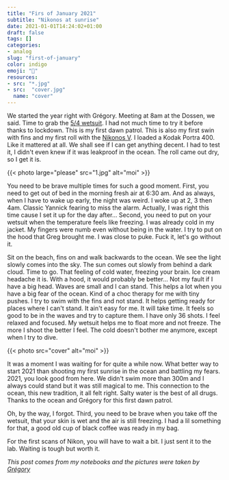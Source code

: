 ```yaml
---
title: "Firs of January 2021"
subtitle: "Nikonos at sunrise"
date: 2021-01-01T14:24:02+01:00
draft: false
tags: []
categories:
- analog
slug: "first-of-january"
color: indigo
emoji: "🌊"
resources:
- src: "*.jpg"
- src:  "cover.jpg"
  name: "cover"
---
```


We started the year right with Grégory. Meeting at 8am at the Dossen, we said. Time to grab the [5/4 wetsuit](https://srface.com/shop/mens-wetsuit/?currency=EUR). I had not much time to try it before thanks to lockdown. This is my first dawn patrol. This is also my first swin with fins and my first roll with the [Nikonos V](https://www.nikonosproject.com). I loaded a Kodak Portra 400. Like it mattered at all. We shall see if I can get anything decent. I had to test it, I didn't even knew if it was leakproof in the ocean. The roll came out dry, so I get it is.

{{< photo large="please" src="1.jpg" alt="moi" >}}

You need to be brave multiple times for such a good moment. First, you need to get out of bed in the morning fresh air at 6:30 am. And as always, when I have to wake up early, the night was weird. I woke up at 2, 3 then 4am. Classic Yannick fearing to miss the alarm. Actually, I was right this time cause I set it up for the day after... Second, you need to put on your wetsuit when the temperature feels like freezing. I was already cold in my jacket. My fingers were numb even without being in the water. I try to put on the hood that Greg brought me. I was close to puke. Fuck it, let's go without it.

Sit on the beach, fins on and walk backwards to the ocean. We see the light slowly comes into the sky. The sun comes out slowly from behind a dark cloud. Time to go. That feeling of cold water, freezing your brain. Ice cream headache it is. With a hood, it would probably be better... Not my fault if I have a big head. Waves are small and I can stand. This helps a lot when you have a big fear of the ocean. Kind of a choc therapy for me with tiny pushes. I try to swim with the fins and not stand. It helps getting ready for places where I can't stand. It ain't easy for me. It will take time. It feels so good to be in the waves and try to capture them. I have only 36 shots. I feel relaxed and focused. My wetsuit helps me to float more and not freeze. The more I shoot the better I feel. The cold doesn't bother me anymore, except when I try to dive.

{{< photo src="cover" alt="moi" >}}

It was a moment I was waiting for for quite a while now. What better way to start 2021 than shooting my first sunrise in the ocean and battling my fears. 2021, you look good from here. We didn't swim more than 300m and I always could stand but it was still magical to me. This connection to the ocean, this new tradition, it all felt right. Salty water is the best of all drugs. Thanks to the ocean and Grégory for this first dawn patrol.

Oh, by the way, I forgot. Third, you need to be brave when you take off the wetsuit, that your skin is wet and the air is still freezing. I had a lil something for that, a good old cup of black coffee was ready in my bag.

For the first scans of Nikon, you will have to wait a bit. I just sent it to the lab. Waiting is tough but worth it. 

*This post comes from my notebooks and the pictures were taken by [Grégory](https://gregorymignard.com)*
